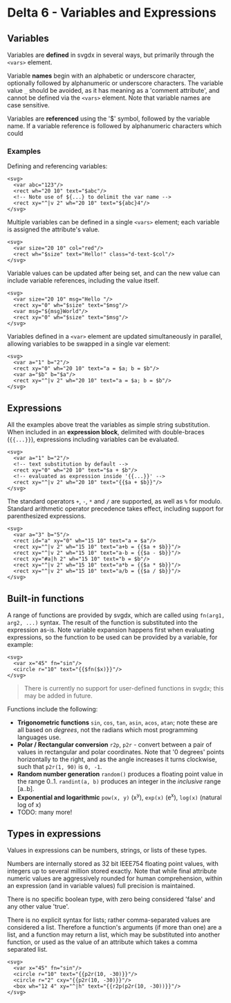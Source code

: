 # Delta 6 - Variables and Expressions

## Variables

Variables are **defined** in svgdx in several ways, but primarily through the `<vars>` element.

Variable **names** begin with an alphabetic or underscore character, optionally followed by
alphanumeric or underscore characters. The variable value `_` should be avoided, as it has
meaning as a 'comment attribute', and cannot be defined via the `<vars>` element.
Note that variable names are case sensitive.

Variables are **referenced** using the '$' symbol, followed by the variable name.
If a variable reference is followed by alphanumeric characters which could

### Examples

Defining and referencing variables:

```xml-svgdx-inline
<svg>
  <var abc="123"/>
  <rect wh="20 10" text="$abc"/>
  <!-- Note use of ${...} to delimit the var name -->
  <rect xy="^|v 2" wh="20 10" text="${abc}4"/>
</svg>
```

Multiple variables can be defined in a single `<vars>` element; each variable is assigned the attribute's value.

```xml-svgdx-inline
<svg>
  <var size="20 10" col="red"/>
  <rect wh="$size" text="Hello!" class="d-text-$col"/>
</svg>
```

Variable values can be updated after being set, and can the new value can include variable references,
including the value itself.

```xml-svgdx-inline
<svg>
  <var size="20 10" msg="Hello "/>
  <rect xy="0" wh="$size" text="$msg"/>
  <var msg="${msg}World"/>
  <rect xy="0" wh="$size" text="$msg"/>
</svg>
```

Variables defined in a `<var>` element are updated simultaneously in parallel, allowing variables to be swapped in a single var element:

```xml-svgdx-inline
<svg>
  <var a="1" b="2"/>
  <rect xy="0" wh="20 10" text="a = $a; b = $b"/>
  <var a="$b" b="$a"/>
  <rect xy="^|v 2" wh="20 10" text="a = $a; b = $b"/>
</svg>
```

## Expressions

All the examples above treat the variables as simple string substitution. When included in an **expression block**,
delimited with double-braces (`{{...}}`), expressions including variables can be evaluated.

```xml-svgdx-inline
<svg>
  <var a="1" b="2"/>
  <!-- text substitution by default -->
  <rect xy="0" wh="20 10" text="$a + $b"/>
  <!-- evaluated as expression inside '{{...}}' -->
  <rect xy="^|v 2" wh="20 10" text="{{$a + $b}}"/>
</svg>
```

The standard operators `+`, `-`, `*` and `/` are supported, as well as `%` for modulo.
Standard arithmetic operator precedence takes effect, including support for parenthesized expressions.

```xml-svgdx-inline
<svg>
  <var a="3" b="5"/>
  <rect id="a" xy="0" wh="15 10" text="a = $a"/>
  <rect xy="^|v 2" wh="15 10" text="a+b = {{$a + $b}}"/>
  <rect xy="^|v 2" wh="15 10" text="a-b = {{$a - $b}}"/>
  <rect xy="#a|h 2" wh="15 10" text="b = $b"/>
  <rect xy="^|v 2" wh="15 10" text="a*b = {{$a * $b}}"/>
  <rect xy="^|v 2" wh="15 10" text="a/b = {{$a / $b}}"/>
</svg>
```

## Built-in functions

A range of functions are provided by svgdx, which are called using `fn(arg1, arg2, ...)` syntax.
The result of the function is substituted into the expression as-is. Note variable expansion
happens first when evaluating expressions, so the function to be used can be provided by a variable,
for example:

```xml-svgdx-inline
<svg>
  <var x="45" fn="sin"/>
  <circle r="10" text="{{$fn($x)}}"/>
</svg>
```

> There is currently no support for user-defined functions in svgdx;
> this may be added in future.

Functions include the following:

* **Trigonometric functions** `sin`, `cos`, `tan`, `asin`, `acos`, `atan`; note these are all based on _degrees_,
  not the radians which most programming languages use.
* **Polar / Rectangular conversion** `r2p`, `p2r` - convert between a pair of values in rectangular and polar coordinates.
  Note that '0 degrees' points horizontally to the right, and as the angle increases it turns clockwise,
  such that `p2r(1, 90)` is `0, -1`.
* **Random number generation** `random()` produces a floating point value in the range 0..1.
  `randint(a, b)` produces an integer in the _inclusive_ range \[a..b\].
* **Exponential and logarithmic** `pow(x, y)` (x<sup>y</sup>), `exp(x)` (e<sup>x</sup>), `log(x)` (natural log of x)
* TODO: many more!

## Types in expressions

Values in expressions can be numbers, strings, or lists of these types.

Numbers are internally stored as 32 bit IEEE754 floating point values, with integers up to several million stored exactly.
Note that while final attribute numeric values are aggressively rounded for human comprehension,
within an expression (and in variable values) full precision is maintained.

There is no specific boolean type, with zero being considered 'false' and any other value 'true'.

There is no explicit syntax for lists; rather comma-separated values are considered a list.
Therefore a function's arguments (if more than one) are a list, and a function may return a list,
which may be substituted into another function, or used as the value of an attribute which takes
a comma separated list.

```xml-svgdx-inline
<svg>
  <var x="45" fn="sin"/>
  <circle r="10" text="{{p2r(10, -30)}}"/>
  <circle r="2" cxy="{{p2r(10, -30)}}"/>
  <box wh="12 4" xy="^|h" text="{{r2p(p2r(10, -30))}}"/>
</svg>
```
